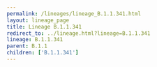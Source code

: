 ```yaml
---
permalink: /lineages/lineage_B.1.1.341.html
layout: lineage_page
title: Lineage B.1.1.341
redirect_to: ../lineage.html?lineage=B.1.1.341
lineage: B.1.1.341
parent: B.1.1
children: ['B.1.1.341']
---
```

